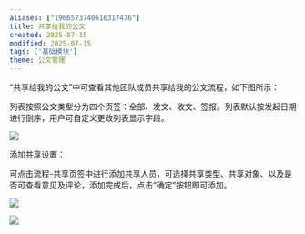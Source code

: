 ```yaml
---
aliases: ["1966573740616317476"]
title: 共享给我的公文
created: 2025-07-15
modified: 2025-07-15
tags: ['基础模块']
theme: 公文管理
---
```


“共享给我的公文”中可查看其他团队成员共享给我的公文流程，如下图所示：

列表按照公文类型分为四个页签：全部、发文、收文、签报。列表默认按发起日期进行倒序，用户可自定义更改列表显示字段。

![](https://myhelpdoc.oss-cn-heyuan.aliyuncs.com/mdimages/16b75d078e62c38f74138a6c5c257cd2.jpg)

添加共享设置：

可点击流程-共享页签中进行添加共享人员，可选择共享类型、共享对象、以及是否可查看意见及评论，添加完成后，点击“确定”按钮即可添加。

![](https://myhelpdoc.oss-cn-heyuan.aliyuncs.com/mdimages/3d2753eedb14c310ad688da68999474a.jpg)

![](https://myhelpdoc.oss-cn-heyuan.aliyuncs.com/mdimages/aabe234e40a18b1db683884d36cd032c.jpg)

